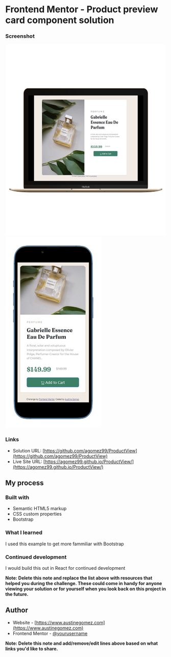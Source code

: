 # Frontend Mentor - Product preview card component solution

### Screenshot

<img src="./images/desktop.png" alt= “” width="600px" height="600px"><img src="./images/mobile.png" alt= “” width="300px" height="600px">

### Links

- Solution URL: [https://github.com/agomez99/ProductView](https://github.com/agomez99/ProductView)
- Live Site URL: [https://agomez99.github.io/ProductView/](https://agomez99.github.io/ProductView/)

## My process

### Built with

- Semantic HTML5 markup
- CSS custom properties
- Bootstrap

### What I learned

I used this example to get more fammiliar with Bootstrap

### Continued development
I would build this out in React for continued development

**Note: Delete this note and replace the list above with resources that helped you during the challenge. These could come in handy for anyone viewing your solution or for yourself when you look back on this project in the future.**

## Author

- Website - [https://www.austinegomez.com](https://www.austinegomez.com)
- Frontend Mentor - [@yourusername](https://www.frontendmentor.io/profile/yourusername)

**Note: Delete this note and add/remove/edit lines above based on what links you'd like to share.**
